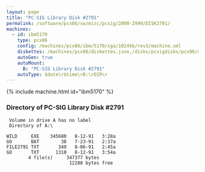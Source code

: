 ```yaml
---
layout: page
title: "PC-SIG Library Disk #2791"
permalink: /software/pcx86/sw/misc/pcsig/2000-2999/DISK2791/
machines:
  - id: ibm5170
    type: pcx86
    config: /machines/pcx86/ibm/5170/cga/1024kb/rev3/machine.xml
    diskettes: /machines/pcx86/diskettes.json,/disks/pcsigdisks/pcx86/diskettes.json
    autoGen: true
    autoMount:
      B: "PC-SIG Library Disk #2791"
    autoType: $date\r$time\rB:\rDIR\r
---
```


{% include machine.html id="ibm5170" %}

### Directory of PC-SIG Library Disk #2791

     Volume in drive A has no label
     Directory of A:\

    WILD     EXE    345680   8-12-91   3:28a
    GO       BAT        38   7-23-91   2:37a
    FILE2791 TXT       349   8-06-91   2:45a
    GO       TXT      1310   8-12-91   3:54a
            4 file(s)     347377 bytes
                           12288 bytes free

